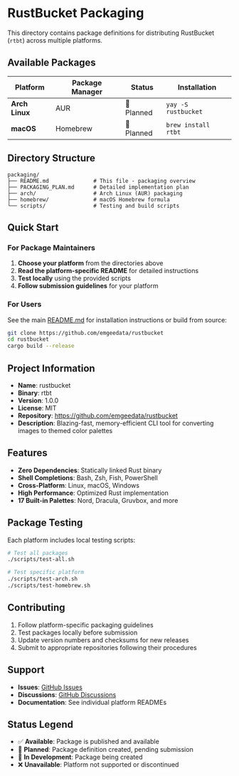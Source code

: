 # RustBucket Packaging

This directory contains package definitions for distributing RustBucket (`rtbt`) across multiple platforms.

## Available Packages

| Platform | Package Manager | Status | Installation |
|----------|----------------|---------|-------------|
| **Arch Linux** | AUR | 🚧 Planned | `yay -S rustbucket` |
| **macOS** | Homebrew | 🚧 Planned | `brew install rtbt` |

## Directory Structure

```tree
packaging/
├── README.md              # This file - packaging overview
├── PACKAGING_PLAN.md      # Detailed implementation plan
├── arch/                  # Arch Linux (AUR) packaging
├── homebrew/              # macOS Homebrew formula
└── scripts/               # Testing and build scripts
```

## Quick Start

### For Package Maintainers

1. **Choose your platform** from the directories above
2. **Read the platform-specific README** for detailed instructions
3. **Test locally** using the provided scripts
4. **Follow submission guidelines** for your platform

### For Users

See the main [README.md](../README.md) for installation instructions or build from source:

```bash
git clone https://github.com/emgeedata/rustbucket
cd rustbucket
cargo build --release
```

## Project Information

- **Name**: rustbucket
- **Binary**: rtbt
- **Version**: 1.0.0
- **License**: MIT
- **Repository**: <https://github.com/emgeedata/rustbucket>
- **Description**: Blazing-fast, memory-efficient CLI tool for converting images to themed color palettes

## Features

- **Zero Dependencies**: Statically linked Rust binary
- **Shell Completions**: Bash, Zsh, Fish, PowerShell
- **Cross-Platform**: Linux, macOS, Windows
- **High Performance**: Optimized Rust implementation
- **17 Built-in Palettes**: Nord, Dracula, Gruvbox, and more

## Package Testing

Each platform includes local testing scripts:

```bash
# Test all packages
./scripts/test-all.sh

# Test specific platform
./scripts/test-arch.sh
./scripts/test-homebrew.sh
```

## Contributing

1. Follow platform-specific packaging guidelines
2. Test packages locally before submission
3. Update version numbers and checksums for new releases
4. Submit to appropriate repositories following their procedures

## Support

- **Issues**: [GitHub Issues](https://github.com/emgeedata/rustbucket/issues)
- **Discussions**: [GitHub Discussions](https://github.com/emgeedata/rustbucket/discussions)
- **Documentation**: See individual platform READMEs

## Status Legend

- ✅ **Available**: Package is published and available
- 🚧 **Planned**: Package definition created, pending submission
- 📝 **In Development**: Package being created
- ❌ **Unavailable**: Platform not supported or discontinued
